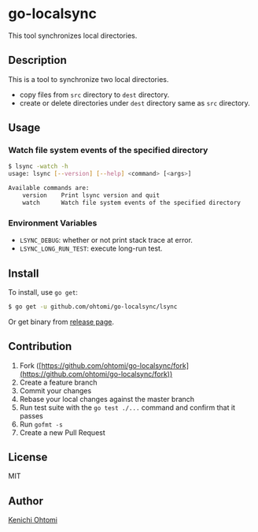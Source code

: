 # go-localsync

This tool synchronizes local directories.

## Description

This is a tool to synchronize two local directories.

- copy files from `src` directory to `dest` directory.
- create or delete directories under `dest` directory same as `src` directory.

## Usage

### Watch file system events of the specified directory

```bash
$ lsync -watch -h
usage: lsync [--version] [--help] <command> [<args>]

Available commands are:
    version    Print lsync version and quit
    watch      Watch file system events of the specified directory
```

### Environment Variables

- `LSYNC_DEBUG`: whether or not print stack trace at error.
- `LSYNC_LONG_RUN_TEST`: execute long-run test.

## Install

To install, use `go get`:

```bash
$ go get -u github.com/ohtomi/go-localsync/lsync
```

Or get binary from [release page](../../releases/latest).

## Contribution

1. Fork ([https://github.com/ohtomi/go-localsync/fork](https://github.com/ohtomi/go-localsync/fork))
1. Create a feature branch
1. Commit your changes
1. Rebase your local changes against the master branch
1. Run test suite with the `go test ./...` command and confirm that it passes
1. Run `gofmt -s`
1. Create a new Pull Request

## License

MIT

## Author

[Kenichi Ohtomi](https://github.com/ohtomi)
